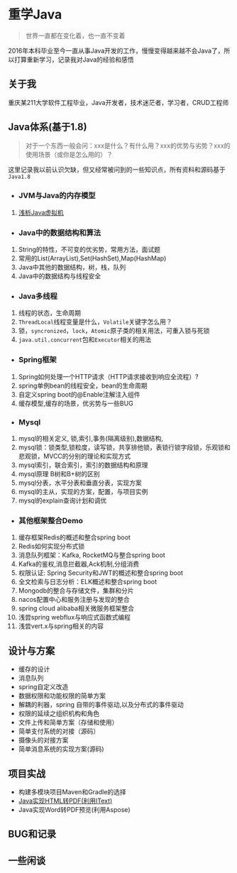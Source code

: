 # 重学Java
> 世界一直都在变化着，也一直不变着

2016年本科毕业至今一直从事Java开发的工作，慢慢变得越来越不会Java了，所以打算重新学习，记录我对Java的经验和感悟

## 关于我
重庆某211大学软件工程毕业，Java开发者，技术迷茫者，学习者，CRUD工程师

## Java体系(基于1.8)
> 对于一个东西一般会问：xxx是什么？有什么用？xxx的优势与劣势？xxx的使用场景（或你是怎么用的）？

这里记录我以前认识欠缺，但又经常被问到的一些知识点，所有资料和源码基于`Java1.8`

 - ### JVM与Java的内存模型
1. [浅析Java虚拟机](/doc/JVM相关/Java与JVM相关.md)

 - ### Java中的数据结构和算法
 1. String的特性，不可变的优劣势，常用方法，面试题
 2. 常用的List(ArrayList),Set(HashSet),Map(HashMap)
 3. Java中其他的数据结构，树，栈，队列
 4. Java中的数据结构与线程安全
 
 - ### Java多线程

1. 线程的状态，生命周期
2. `ThreadLocal`线程变量是什么，`Volatile`关键字怎么用？
3. 锁，`syncronized`，`lock`，`Atomic`原子类的相关用法，可重入锁与死锁
4. `java.util.concurrent`包和`Executor`相关的用法

- ### Spring框架
1. Spring如何处理一个HTTP请求（HTTP请求接收到响应全流程）?
2. spring单例bean的线程安全，bean的生命周期
3. 自定义spring boot的@Enable注解注入组件
4. 缓存模型,缓存的场景，优劣势与一些BUG


- ### Mysql
1. mysql的相关定义, 锁,索引,事务(隔离级别),数据结构,
2. mysql锁：锁类型,锁粒度，读写锁，共享排他锁，表锁行锁字段锁，乐观锁和悲观锁，MVCC的分别的理论和实现方式
3. mysql索引，联合索引，索引的数据结构和原理
4. mysql原理 B树和B+树的区别
5. mysql分表，水平分表和垂直分表，实现方案
6. mysql的主从，实现的方案，配置，与项目实例
7. mysql的explain查询计划和调优

- ### 其他框架整合Demo
1. 缓存框架Redis的概述和整合spring boot
2. Redis如何实现分布式锁
3. 消息队列框架：Kafka, RocketMQ与整合spring boot
4. Kafka的鉴权,消息拦截器,Ack机制,分组消费
5. 权限认证: Spring Security和JWT的概述和整合spring boot
6. 全文检索与日志分析：ELK概述和整合spring boot
7. Mongodb的整合与存储文件，集群和分片
8. nacos配置中心和服务注册与发现的整合
9. spring cloud alibaba相关微服务框架整合
10. 浅尝spring webflux与响应式函数式编程
11. 浅尝vert.x与spring相关的内容

## 设计与方案
- 缓存的设计
- 消息队列
- spring自定义改造
- 数据权限和功能权限的简单方案
- 解耦的利器，spring 自带的事件驱动,以及分布式的事件驱动
- 权限的延续之组织机构和角色
- 文件上传和简单方案（存储和使用）
- 简单支付系统的对接（源码）
- 摄像头的对接方案
- 简单消息系统的实现方案(源码)

## 项目实战

- 构建多模块项目Maven和Gradle的选择
- [Java实现HTML转PDF(利用IText)](doc/项目实战和Demo/Java实现HTML转PDF文档.md)
- Java实现Word转PDF预览(利用Aspose)

## BUG和记录


## 一些闲谈

